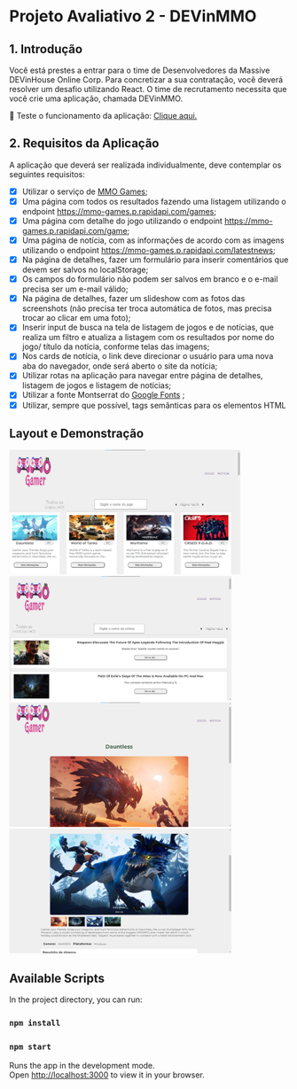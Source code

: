 # Projeto Avaliativo 2 - DEVinMMO

## 1. Introdução
Você está prestes a entrar para o time de Desenvolvedores da Massive DEVinHouse Online Corp. Para concretizar a sua contratação, você deverá resolver um desafio utilizando React. O time de recrutamento necessita que você crie uma aplicação, chamada DEVinMMO.

🔗 Teste o funcionamento da aplicação: <a href="https://laughing-franklin-ea8add.netlify.app/" target="_blank">Clique aqui.</a>

## 2. Requisitos da Aplicação
A aplicação que deverá ser realizada individualmente, deve contemplar os seguintes requisitos:

- [x]  Utilizar o serviço de <a href="https://rapidapi.com/digiwalls/api/mmo-games/" target="_blank">MMO Games</a>;
- [x]  Uma página com todos os resultados fazendo uma listagem utilizando o endpoint https://mmo-games.p.rapidapi.com/games;
- [x]  Uma página com detalhe do jogo utilizando o endpoint https://mmo-games.p.rapidapi.com/game;
- [x]  Uma página de notícia, com as informações de acordo com as imagens utilizando o endpoint https://mmo-games.p.rapidapi.com/latestnews;
- [x] Na página de detalhes, fazer um formulário para inserir comentários que devem ser salvos no localStorage;
- [x] Os campos do formulário não podem ser salvos em branco e o e-mail precisa ser um e-mail válido;
- [x] Na página de detalhes, fazer um slideshow com as fotos das screenshots (não precisa ter troca automática de fotos, mas precisa trocar ao clicar em uma foto);
- [x] Inserir input de busca na tela de listagem de jogos e de notícias, que realiza um filtro e atualiza a listagem com os resultados por nome do jogo/ título da notícia, conforme telas das imagens;
- [x] Nos cards de notícia, o link deve direcionar o usuário para uma nova aba do navegador, onde será aberto o site da notícia;
- [x] Utilizar rotas na aplicação para navegar entre página de detalhes, listagem de jogos e listagem de notícias;
- [x] Utilizar a fonte Montserrat do <a href="https://fonts.google.com/specimen/Montserrat?query=Montserrat" target="_blank" >Google Fonts</a> ;
- [x] Utilizar, sempre que possível, tags semânticas para os elementos HTML

## Layout e Demonstração

<div>
  <img src="./img/home.png " alt="layout-web" height="225">
  <img src="./img/noticia.png " alt="layout-web" height="225">
  <img src="./img/detalheJogo.png " alt="layout-web" height="225">
  <img src="./img/detalheJogo1.png " alt="layout-web" height="225">
</div>

## Available Scripts

In the project directory, you can run:

### `npm install`
### `npm start`

Runs the app in the development mode.\
Open [http://localhost:3000](http://localhost:3000) to view it in your browser.
